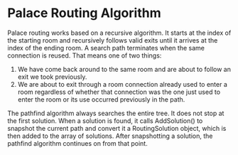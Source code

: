 # Palace Routing Algorithm
Palace routing works based on a recursive algorithm.  It starts at the index of the starting room and recursively follows valid exits until it arrives at the index of the ending room.  A search path terminates when the same connection is reused.  That means one of two things:
1.	We have come back around to the same room and are about to follow an exit we took previously.
2.	We are about to exit through a room connection already used to enter a room regardless of whether that connection was the one just used to enter the room or its use occurred previously in the path.

The pathfind algorithm always searches the entire tree.  It does not stop at the first solution.  When a solution is found, it calls AddSolution() to snapshot the current path and convert it a RoutingSolution object, which is then added to the array of solutions.  After snapshotting a solution, the pathfind algorithm continues on from that point.
